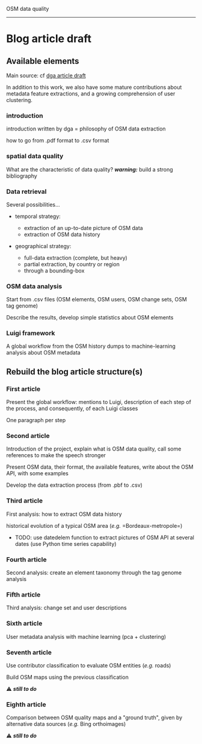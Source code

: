 OSM data quality

---


# Blog article draft

## Available elements

Main source: cf [dga article draft](https://git.oslandia.net/dgaraud/raster-vector-quality-data/blob/master/osm-history/article.org)

In addition to this work, we also have some mature contributions about metadata feature extractions, and a growing comprehension of user clustering.

### introduction

introduction written by dga = philosophy of OSM data extraction

how to go from .pdf format to .csv format


### spatial data quality

What are the characteristic of data quality?
***warning:*** build a strong bibliography


### Data retrieval

Several possibilities...

- temporal strategy:
  - extraction of an up-to-date picture of OSM data
  - extraction of OSM data history

- geographical strategy:
  - full-data extraction (complete, but heavy)
  - partial extraction, by country or region
  - through a bounding-box

### OSM data analysis

Start from .csv files (OSM elements, OSM users, OSM change sets, OSM tag genome)

Describe the results, develop simple statistics about OSM elements


### Luigi framework

A global workflow from the OSM history dumps to machine-learning analysis about OSM metadata



## Rebuild the blog article structure(s)

### First article

Present the global workflow: mentions to Luigi, description of each step of the process, and consequently, of each Luigi classes

One paragraph per step


### Second article

Introduction of the project, explain what is OSM data quality, call some references to make the speech stronger

Present OSM data, their format, the available features, write about the OSM API, with some examples

Develop the data extraction process (from .pbf to .csv)


### Third article

First analysis: how to extract OSM data history

historical evolution of a typical OSM area (*e.g.* =Bordeaux-metropole=)
- TODO: use datedelem function to extract pictures of OSM API at several dates (use Python time series capability)


### Fourth article

Second analysis: create an element taxonomy through the tag genome analysis


### Fifth article

Third analysis: change set and user descriptions


### Sixth article

User metadata analysis with machine learning (pca + clustering)


### Seventh article

Use contributor classification to evaluate OSM entities (*e.g.* roads)

Build OSM maps using the previous classification

:warning: ***still to do***

### Eighth article

Comparison between OSM quality maps and a "ground truth", given by alternative data sources (*e.g.* Bing orthoimages)

:warning: ***still to do***